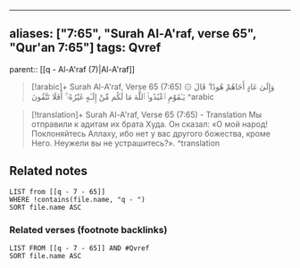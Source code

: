 
---
aliases: ["7:65", "Surah Al-A'raf, verse 65", "Qur'an 7:65"]
tags: Qvref
---

parent:: [[q - Al-A'raf (7)|Al-A'raf]]

> [!arabic]+ Surah Al-A'raf, Verse 65 (7:65)
> <span class="quran-arabic">۞ وَإِلَىٰ عَادٍ أَخَاهُمْ هُودًا ۗ قَالَ يَـٰقَوْمِ ٱعْبُدُوا۟ ٱللَّهَ مَا لَكُم مِّنْ إِلَـٰهٍ غَيْرُهُۥٓ ۚ أَفَلَا تَتَّقُونَ</span>
^arabic

> [!translation]+ Surah Al-A'raf, Verse 65 (7:65) - Translation
> Мы отправили к адитам их брата Худа. Он сказал: «О мой народ! Поклоняйтесь Аллаху, ибо нет у вас другого божества, кроме Него. Неужели вы не устрашитесь?».
^translation



## Related notes
```dataview
LIST from [[q - 7 - 65]]
WHERE !contains(file.name, "q - ")
SORT file.name ASC
```

### Related verses (footnote backlinks)
```dataview
LIST FROM [[q - 7 - 65]] AND #Qvref
SORT file.name ASC
```

